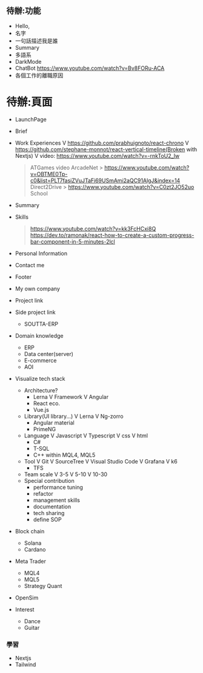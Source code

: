 ## 待辦:功能
- Hello,
- 名字
- 一句話描述我是誰
- Summary
- 多語系
- DarkMode
- ChatBot https://www.youtube.com/watch?v=Bv8FORu-ACA
- 各個工作的離職原因

# 待辦:頁面

- LaunchPage
- Brief
- Work Experiences
  V <https://github.com/prabhuignoto/react-chrono>
  V <https://github.com/stephane-monnot/react-vertical-timeline(Broken> with Nextjs)
    V video: <https://www.youtube.com/watch?v=-rnkToU2_lw>
  > ATGames video
    > ArcadeNet
      > https://www.youtube.com/watch?v=OBTME0Tp-c0&list=PLT7fasiZVuJTaFi69USmAmi2aQC91AlgJ&index=14
    > Direct2Drive
      > https://www.youtube.com/watch?v=C0zt2JO52uo
  > School
- Summary
- Skills
  > https://www.youtube.com/watch?v=kk3FcHCxi8Q
  > https://dev.to/ramonak/react-how-to-create-a-custom-progress-bar-component-in-5-minutes-2lcl
- Personal Information
- Contact me
- Footer

- My own company
- Project link
- Side project link
  - SOUTTA-ERP

- Domain knowledge
  - ERP
  - Data center(server)
  - E-commerce
  - AOI
- Visualize tech stack
  - Architecture?
    - Lerna
  V Framework
    V Angular
    - React eco.
    - Vue.js
  - Library(UI library...)
    V Lerna
    V Ng-zorro
    - Angular material
    - PrimeNG
  - Language
    V Javascript
    V Typescript
    V css
    V html
    - C#
    - T-SQL
    - C++ within MQL4, MQL5
  - Tool
      V Git
      V SourceTree
      V Visual Studio Code
      V Grafana
      V k6
      - TFS
  - Team scale
    V 3-5
    V 5-10
    V 10-30
  - Special contribution
    - performance tuning
    - refactor
    - management skills
    - documentation
    - tech sharing
    - define SOP

- Block chain
  - Solana
  - Cardano
- Meta Trader
  - MQL4
  - MQL5
  - Strategy Quant
- OpenSim

- Interest
  - Dance
  - Guitar

### 學習
- Nextjs
- Tailwind
